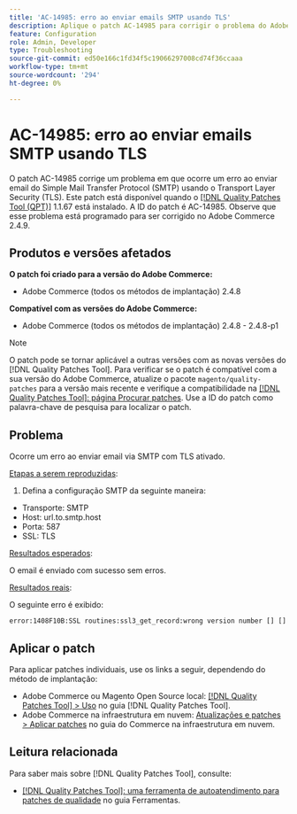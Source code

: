 ```yaml
---
title: 'AC-14985: erro ao enviar emails SMTP usando TLS'
description: Aplique o patch AC-14985 para corrigir o problema do Adobe Commerce em que ocorre um erro ao enviar email do Simple Mail Transfer Protocol (SMTP) usando o Transport Layer Security (TLS).
feature: Configuration
role: Admin, Developer
type: Troubleshooting
source-git-commit: ed50e166c1fd34f5c19066297008cd74f36ccaaa
workflow-type: tm+mt
source-wordcount: '294'
ht-degree: 0%

---
```



# AC-14985: erro ao enviar emails SMTP usando TLS

O patch AC-14985 corrige um problema em que ocorre um erro ao enviar email do Simple Mail Transfer Protocol (SMTP) usando o Transport Layer Security (TLS). Este patch está disponível quando o [[!DNL Quality Patches Tool (QPT)]](/help/tools/quality-patches-tool/quality-patches-tool-to-self-serve-quality-patches.md) 1.1.67 está instalado. A ID do patch é AC-14985. Observe que esse problema está programado para ser corrigido no Adobe Commerce 2.4.9.

## Produtos e versões afetados

**O patch foi criado para a versão do Adobe Commerce:**

* Adobe Commerce (todos os métodos de implantação) 2.4.8

**Compatível com as versões do Adobe Commerce:**

* Adobe Commerce (todos os métodos de implantação) 2.4.8 - 2.4.8-p1

>[!NOTE]
>
>O patch pode se tornar aplicável a outras versões com as novas versões do [!DNL Quality Patches Tool]. Para verificar se o patch é compatível com a sua versão do Adobe Commerce, atualize o pacote `magento/quality-patches` para a versão mais recente e verifique a compatibilidade na [[!DNL Quality Patches Tool]: página Procurar patches](https://experienceleague.adobe.com/tools/commerce-quality-patches/index.html). Use a ID do patch como palavra-chave de pesquisa para localizar o patch.

## Problema

Ocorre um erro ao enviar email via SMTP com TLS ativado.

<u>Etapas a serem reproduzidas</u>:

1. Defina a configuração SMTP da seguinte maneira:
* Transporte: SMTP
* Host: url.to.smtp.host
* Porta: 587
* SSL: TLS

<u>Resultados esperados</u>:

O email é enviado com sucesso sem erros.

<u>Resultados reais</u>:

O seguinte erro é exibido:

```
error:1408F10B:SSL routines:ssl3_get_record:wrong version number [] []
```

## Aplicar o patch

Para aplicar patches individuais, use os links a seguir, dependendo do método de implantação:

* Adobe Commerce ou Magento Open Source local: [[!DNL Quality Patches Tool] > Uso](/help/tools/quality-patches-tool/usage.md) no guia [!DNL Quality Patches Tool].
* Adobe Commerce na infraestrutura em nuvem: [Atualizações e patches > Aplicar patches](https://experienceleague.adobe.com/docs/commerce-cloud-service/user-guide/develop/upgrade/apply-patches.html) no guia do Commerce na infraestrutura em nuvem.

## Leitura relacionada

Para saber mais sobre [!DNL Quality Patches Tool], consulte:

* [[!DNL Quality Patches Tool]: uma ferramenta de autoatendimento para patches de qualidade](/help/tools/quality-patches-tool/quality-patches-tool-to-self-serve-quality-patches.md) no guia Ferramentas.
